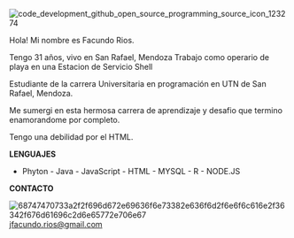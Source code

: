 ![code_development_github_open_source_programming_source_icon_123274](https://github.com/jfacundorios/jfacundorios/assets/112650077/edfdc5bd-92ed-418f-bfdd-6e3b33ee69df)

Hola! Mi nombre es Facundo Rios.

Tengo 31 años, vivo en San Rafael, Mendoza
Trabajo como operario de playa en una Estacion de Servicio Shell
 
Estudiante de la carrera Universitaria en programación en UTN de San Rafael, Mendoza.

Me sumergi en esta hermosa carrera de aprendizaje y desafio que termino enamorandome por completo.

Tengo una debilidad por el HTML.


**LENGUAJES**

- Phyton - Java - JavaScript - HTML - MYSQL - R - NODE.JS 

**CONTACTO**


![68747470733a2f2f696d672e69636f6e73382e636f6d2f6e6f6c616e2f36342f676d61696c2d6e65772e706e67](https://github.com/jfacundorios/jfacundorios/assets/112650077/e3b99be4-8d31-45f7-b659-8eedddeb0bf9) jfacundo.rios@gmail.com












